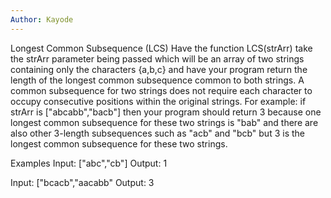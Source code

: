 ```yaml
---
Author: Kayode
---
```


Longest Common Subsequence (LCS)
Have the function LCS(strArr) take the strArr parameter being passed which will be an array of two strings containing only the characters {a,b,c} and have your program return the length of the longest common subsequence common to both strings. A common subsequence for two strings does not require each character to occupy consecutive positions within the original strings. For example: if strArr is ["abcabb","bacb"] then your program should return 3 because one longest common subsequence for these two strings is "bab" and there are also other 3-length subsequences such as "acb" and "bcb" but 3 is the longest common subsequence for these two strings.


Examples
Input: ["abc","cb"]
Output: 1

Input: ["bcacb","aacabb"
Output: 3